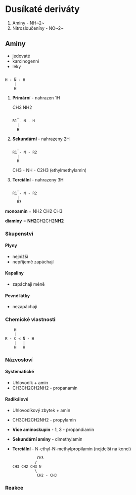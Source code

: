 # Dusíkaté deriváty

1. Aminy - NH~2~
2. Nitrosloučeníny - NO~2~

## Aminy

- jedovaté
- karcinogenní
- léky

```
	_
H - N - H
	|
	H
```

1. **Primární** - nahrazen 1H

   CH3 NH2

   ```
   	 _
   R1 - N - H
   	 |
   	 H
   ```

2. **Sekundární** - nahrazeny 2H

   ```
   	 _
   R1 - N - R2
   	 |
   	 H
   ```

   CH3 - NH - C2H3  (ethylmethylamin)

3. **Terciální** - nahrazeny 3H

   ```
   	 _
   R1 - N - R2
   	 |
   	 R3
   ```

**monoamin** = NH2 CH2 CH3

**diaminy**  = **NH2**CH2CH2**NH2**

### Skupenství

#### Plyny

- nejnižší
- nepříjemě zapáchají

#### Kapaliny

- zapáchají méně

#### Pevné látky

- nezapáchají

### Chemické vlastnosti

```
	H
	|	_
R - C < N - H
	|	|
	H	H
```

### Názvosloví

#### Systematické

- Uhlovodík + amin
- CH3CH2CH2NH2 - propanamin

#### Radikálové

 - Uhlovodíkový zbytek + amin

 - CH3CH2CH2NH2 - propylamin

- **Více aminoskupin** - 1, 3 - propandiamin

- **Sekundární aminy** - dimethylamin

- **Terciální** - N-ethyl-N-methylpropilamin (nejdelší na konci)

  ```
  			 CH3
  			/ 
  CH3 CH2 CH3 N
  			\
  			 CH2 - CH3
  ```

### Reakce